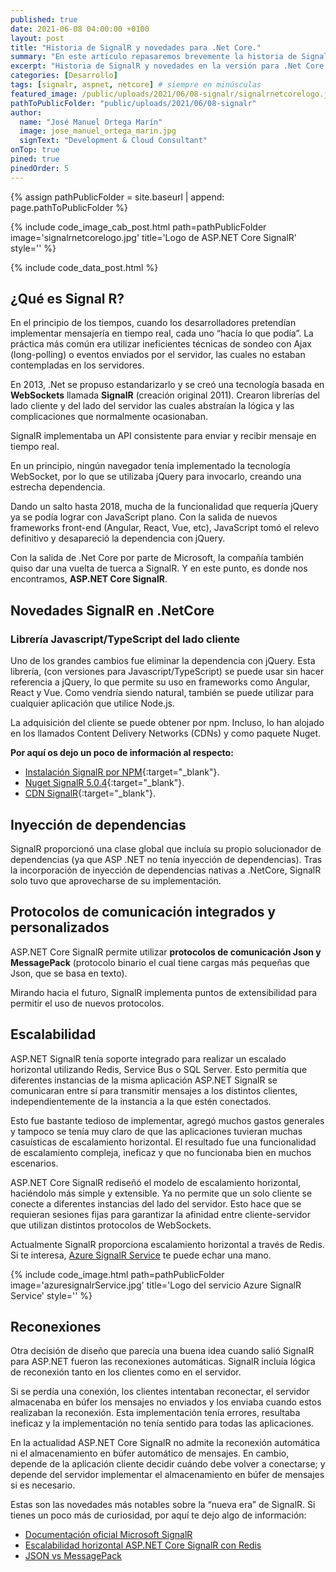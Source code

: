```yaml
---
published: true
date: 2021-06-08 04:00:00 +0100
layout: post
title: "Historia de SignalR y novedades para .Net Core."
summary: "En este artículo repasaremos brevemente la historia de SignalR y las principales novedades que adoptó con su llegada al mundo .Net Core."
excerpt: "Historia de SignalR y novedades en la versión para .Net Core."
categories: [Desarrollo]
tags: [signalr, aspnet, netcore] # siempre en minúsculas
featured_image: /public/uploads/2021/06/08-signalr/signalrnetcorelogo.jpg
pathToPublicFolder: "public/uploads/2021/06/08-signalr"
author:
  name: "José Manuel Ortega Marín"
  image: jose_manuel_ortega_marin.jpg
  signText: "Development & Cloud Consultant"
onTop: true
pined: true
pinedOrder: 5
---
```

{% assign pathPublicFolder = site.baseurl | append: page.pathToPublicFolder %}

{% include code_image_cab_post.html path=pathPublicFolder
image='signalrnetcorelogo.jpg'
title='Logo de ASP.NET Core SignalR'
style=''
%}

{% include
code_data_post.html
%}

## ¿Qué es Signal R?

En el principio de los tiempos, cuando los desarrolladores pretendían implementar mensajería en tiempo real, cada uno “hacía lo que podía”. La práctica más común era utilizar ineficientes técnicas de sondeo con Ajax (long-polling) o eventos enviados por el servidor, las cuales no estaban contempladas en los servidores.

En 2013, .Net se propuso estandarizarlo y se creó una tecnología basada en **WebSockets** llamada **SignalR** (creación original 2011). Crearon librerías del lado cliente y del lado del servidor las cuales abstraían la lógica y las complicaciones que normalmente ocasionaban.

SignalR implementaba un API consistente para enviar y recibir mensaje en tiempo real.

En un principio, ningún navegador tenía implementado la tecnología WebSocket, por lo que se utilizaba jQuery para invocarlo, creando una estrecha dependencia.

Dando un salto hasta 2018, mucha de la funcionalidad que requería jQuery ya se podía lograr con JavaScript plano. Con la salida de nuevos frameworks front-end (Angular, React, Vue, etc), JavaScript tomó el relevo definitivo y desapareció la dependencia con jQuery.

Con la salida de .Net Core por parte de Microsoft, la compañía también quiso dar una vuelta de tuerca a SignalR. Y en este punto, es donde nos encontramos, **ASP.NET Core SignalR**.


## Novedades SignalR en .NetCore

### Librería Javascript/TypeScript del lado cliente

Uno de los grandes cambios fue eliminar la dependencia con jQuery. Esta librería, (con versiones para Javascript/TypeScript) se puede usar sin hacer referencia a jQuery, lo que permite su uso en frameworks como Angular, React y Vue. Como vendría siendo natural, también se puede utilizar para cualquier aplicación que utilice Node.js.

La adquisición del cliente se puede obtener por npm. Incluso, lo han alojado en los llamados Content Delivery Networks (CDNs) y como paquete Nuget.

**Por aquí os dejo un poco de información al respecto:**

* [Instalación SignalR por NPM](https://www.npmjs.com/package/@microsoft/signalr){:target="_blank"}.
* [Nuget SignalR 5.0.4](https://www.nuget.org/packages/Microsoft.AspNetCore.SignalR.Client){:target="_blank"}.
* [CDN SignalR](https://cdnjs.com/libraries/microsoft-signalr){:target="_blank"}.

## Inyección de dependencias

SignalR proporcionó una clase global que incluía su propio solucionador de dependencias (ya que ASP .NET no tenía inyección de dependencias). Tras la incorporación de inyección de dependencias nativas a .NetCore, SignalR solo tuvo que aprovecharse de su implementación.

## Protocolos de comunicación integrados y personalizados

ASP.NET Core SignalR permite utilizar **protocolos de comunicación Json y MessagePack** (protocolo binario el cual tiene cargas más pequeñas que Json, que se basa en texto).

Mirando hacia el futuro, SignalR implementa puntos de extensibilidad para permitir el uso de nuevos protocolos.


## Escalabilidad

ASP.NET SignalR tenía soporte integrado para realizar un escalado horizontal utilizando Redis, Service Bus o SQL Server. Esto permitía que diferentes instancias de la misma aplicación ASP.NET SignalR se comunicaran entre sí para transmitir mensajes a los distintos clientes, independientemente de la instancia a la que estén conectados.

Esto fue bastante tedioso de implementar, agregó muchos gastos generales y tampoco se tenía muy claro de que las aplicaciones tuvieran muchas casuísticas de escalamiento horizontal. El resultado fue una funcionalidad de escalamiento compleja, ineficaz y que no funcionaba bien en muchos escenarios.

ASP.NET Core SignalR rediseñó el modelo de escalamiento horizontal, haciéndolo más simple y extensible. Ya no permite que un solo cliente se conecte a diferentes instancias del lado del servidor. Esto hace que se requieran sesiones fijas para garantizar la afinidad entre cliente-servidor que utilizan distintos protocolos de WebSockets. 

Actualmente SignalR proporciona escalamiento horizontal a través de Redis. 
Si te interesa, [Azure SignalR Service](https://azure.microsoft.com/es-es/services/signalr-service/) te puede echar una mano.

{% include code_image.html path=pathPublicFolder
image='azuresignalrService.jpg'
title='Logo del servicio Azure SignalR Service'
style=''
%}

## Reconexiones 

Otra decisión de diseño que parecía una buena idea cuando salió SignalR para ASP.NET fueron las reconexiones automáticas. SignalR incluía lógica de reconexión tanto en los clientes como en el servidor.

Si se perdía una conexión, los clientes intentaban reconectar, el servidor almacenaba en búfer los mensajes no enviados y los enviaba cuando estos realizaban la reconexión. Esta implementación tenía errores, resultaba ineficaz y la implementación no tenía sentido para todas las aplicaciones.

En la actualidad ASP.NET Core SignalR no admite la reconexión automática ni el almacenamiento en búfer automático de mensajes. En cambio, depende de la aplicación cliente decidir cuándo debe volver a conectarse; y depende del servidor implementar el almacenamiento en búfer de mensajes si es necesario.


Estas son las novedades más notables sobre la “nueva era” de SignalR. Si tienes un poco más de curiosidad, por aquí te dejo algo de información:

*	[Documentación oficial Microsoft SignalR](https://docs.microsoft.com/es-es/aspnet/signalr/)
*	[Escalabilidad horizontal ASP.NET Core SignalR con Redis](https://docs.microsoft.com/es-es/aspnet/core/signalr/redis-backplane?view=aspnetcore-5.0)
*	[JSON vs MessagePack](https://thephp.website/en/issue/messagepack-vs-json-benchmark/)
